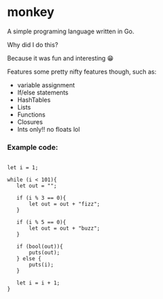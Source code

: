 # monkey

A simple programing language written in Go.

Why did I do this? 

Because it was fun and interesting 😁

Features some pretty nifty features though, such as:
 - variable assignment
 - If/else statements
 - HashTables
 - Lists
 - Functions
 - Closures
 - Ints only!! no floats lol
 
 ### Example code:
 
 ```  
 
let i = 1;

while (i < 101){
    let out = "";

    if (i % 3 == 0){
        let out = out + "fizz";
    }

    if (i % 5 == 0){
        let out = out + "buzz";
    }

    if (bool(out)){
        puts(out);
    } else {
        puts(i);
    }

    let i = i + 1;
}
 
 ```
